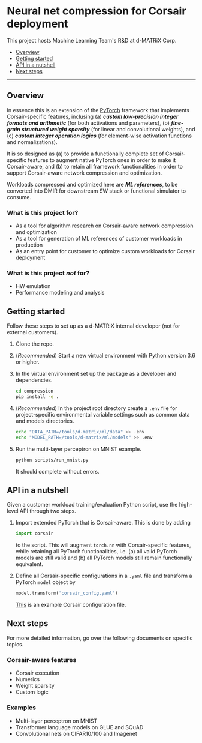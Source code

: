 # Neural net compression for Corsair deployment

This project hosts Machine Learning Team's R&D at d-MATRiX Corp.

  - [Overview](#overview)
  - [Getting started](#getting-started)
  - [API in a nutshell](#api-in-a-nutshell)
  - [Next steps](#next-steps)

---

## Overview

In essence this is an extension of the [PyTorch](https://pytorch.org/) framework that implements Corsair-specific features, inclusing (a) ***custom low-precision integer formats and arithmetic*** (for both activations and parameters), (b) ***fine-grain structured weight sparsity*** (for linear and convolutional weights), and (c) ***custom integer operation logics*** (for element-wise activation functions and normalizations).

It is so designed as (a) to provide a functionally complete set of Corsair-specific features to augment native PyTorch ones in order to make it Corsair-aware, and (b) to retain all framework functionalities in order to support Corsair-aware network compression and optimization.  

Workloads compressed and optimized here are ***ML references***, to be converted into DMIR for downstream SW stack or functional simulator to consume.

### What is this project for?

- As a tool for algorithm research on Corsair-aware network compression and optimization
- As a tool for generation of ML references of customer workloads in production
- As an entry point for customer to optimize custom workloads for Corsair deployment

### What is this project ***not*** for?

- HW emulation
- Performance modeling and analysis

## Getting started

Follow these steps to set up as a d-MATRiX internal developer (not for external customers).  

1. Clone the repo.
2. (*Recommended*) Start a new virtual environment with Python version 3.6 or higher.
3. In the virtual environment set up the package as a developer and dependencies.

    ```sh
    cd compression
    pip install -e .
    ```

4. (*Recommended*) In the project root directory create a `.env` file for project-specific environmental variable settings such as common data and models directories.

    ```sh
    echo "DATA_PATH=/tools/d-matrix/ml/data" >> .env
    echo "MODEL_PATH=/tools/d-matrix/ml/models" >> .env
    ```

5. Run the multi-layer perceptron on MNIST example.  

    ```sh
    python scripts/run_mnist.py
    ```

    It should complete without errors.

## API in a nutshell

Given a customer workload training/evaluation Python script, use the high-level API through two steps.

1. Import extended PyTorch that is Corsair-aware.  This is done by adding

    ```python
    import corsair
    ```

    to the script.  This will augment `torch.nn` with Corsair-specific features, while retaining all PyTorch functionalities, i.e. (a) all valid PyTorch models are still valid and (b) all PyTorch models still remain functionally equivalent.
2. Define all Corsair-specific configurations in a `.yaml` file and transform a PyTorch `model` object by

    ```python
    model.transform('corsair_config.yaml')
    ```

    [This](configs/corsair_mnist_lenet.yaml) is an example Corsair configuration file.  

## Next steps

For more detailed information, go over the following documents on specific topics.

### Corsair-aware features

- Corsair execution
- Numerics
- Weight sparsity
- Custom logic

### Examples

- Multi-layer perceptron on MNIST
- Transformer language models on GLUE and SQuAD
- Convolutional nets on CIFAR10/100 and Imagenet
